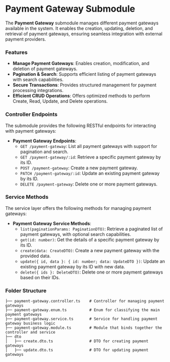 # Payment Gateway Submodule

The **Payment Gateway** submodule manages different payment gateways available in the system. It enables the creation, updating, deletion, and retrieval of payment gateways, ensuring seamless integration with external payment providers.

### Features

- **Manage Payment Gateways**: Enables creation, modification, and deletion of payment gateways.
- **Pagination & Search**: Supports efficient listing of payment gateways with search capabilities.
- **Secure Transactions**: Provides structured management for payment processing integrations.
- **Efficient CRUD Operations**: Offers optimized methods to perform Create, Read, Update, and Delete operations.

### Controller Endpoints

The submodule provides the following RESTful endpoints for interacting with payment gateways:

- **Payment Gateway Endpoints**:
  - `GET /payment-gateway`: List all payment gateways with support for pagination and search.
  - `GET /payment-gateway/:id`: Retrieve a specific payment gateway by its ID.
  - `POST /payment-gateway`: Create a new payment gateway.
  - `PATCH /payment-gateway/:id`: Update an existing payment gateway by its ID.
  - `DELETE /payment-gateway`: Delete one or more payment gateways.

### Service Methods

The service layer offers the following methods for managing payment gateways:

- **Payment Gateway Service Methods**:
  - `list(paginationParams: PaginationDTO)`: Retrieve a paginated list of payment gateways, with optional search capabilities.
  - `get(id: number)`: Get the details of a specific payment gateway by its ID.
  - `create(data: CreateDTO)`: Create a new payment gateway with the provided data.
  - `update({ id, data }: { id: number; data: UpdateDTO })`: Update an existing payment gateway by its ID with new data.
  - `delete({ ids }: DeleteDTO)`: Delete one or more payment gateways based on their IDs.

### Folder Structure

```plaintext
├── payment-gateway.controller.ts    # Controller for managing payment gateways
├── payment-gateway.enum.ts          # Enum for classifying the main payment gateways
├── payment-gateway.service.ts       # Service for handling payment gateway business logic
├── payment-gateway.module.ts        # Module that binds together the controller and service
├── dto
│   ├── create.dto.ts                # DTO for creating payment gateways
│   ├── update.dto.ts                # DTO for updating payment gateways
```
